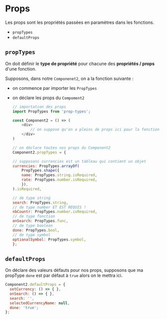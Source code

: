 # Props

Les props sont les propriétés passées en paramètres dans les fonctions.

  - `propTypes`
  - `defaultProps`


## `propTypes`
On doit définir le **type de propriété** pour chacune des **propriétés / props** d'une fonction.

Supposons, dans notre `Componenet2`, on a la fonction suivante :

 - on commence par importer les `PropTypes`
 - on déclare les props du `Compoment2`

    ```js
    // importation des props
    import PropTypes from 'prop-types';

    const Component2 = () => (
        <div>
            // on suppose qu'on a pleins de props ici pour la fonction pour pouvoir faire le PropTypes
        </div>
    )

    // on déclare toutes nos props du Component2
    Component2.propTypes = {
    
    // supposons currencies est un tableau qui contient un objet
    currencies: PropTypes.arrayOf(
        PropTypes.shape({
        name: PropTypes.string.isRequired,
        rate: PropTypes.number.isRequired,
        }),
    ).isRequired,

    // de type string
    search: PropTypes.string,
    // de type number ET EST REQUIS !
    nbCountr: PropTypes.number.isRequired,
    // de type fonction
    onSearch: PropTypes.func,
    // de type boolean
    done: PropTypes.bool,
    // de type symbol
    optionalSymbol: PropTypes.symbol,
    };
    ```

## `defaultProps`

On déclare des valeurs défauts pour nos props, supposons que ma propType `done` est par défaut à `true` alors on le mettra ici.

  ```js
  Component2.defaultProps = {
    setCurrency: () => { },
    onSearch: () => { },
    search: '',
    selectedCurrencyName: null,
    done: 'true';
  };
  ```
